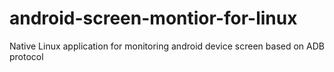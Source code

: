 # android-screen-montior-for-linux
Native Linux application for monitoring android device screen based on ADB protocol
